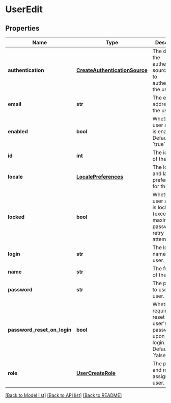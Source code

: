 # UserEdit

## Properties
Name | Type | Description | Notes
------------ | ------------- | ------------- | -------------
**authentication** | [**CreateAuthenticationSource**](CreateAuthenticationSource.md) | The details of the authentication source used to authenticate the user. | [optional] 
**email** | **str** | The email address of the user. | [optional] 
**enabled** | **bool** | Whether the user account is enabled. Defaults to &#x60;true&#x60;. | [optional] 
**id** | **int** | The identifier of the user. | [optional] 
**locale** | [**LocalePreferences**](LocalePreferences.md) | The locale and language preferences for the user. | [optional] 
**locked** | **bool** | Whether the user account is locked (exceeded maximum password retry attempts). | [optional] 
**login** | **str** | The login name of the user. | 
**name** | **str** | The full name of the user. | 
**password** | **str** | The password to use for the user. | 
**password_reset_on_login** | **bool** | Whether to require a reset of the user&#39;s password upon first login. Defaults to &#x60;false&#x60;. | [optional] 
**role** | [**UserCreateRole**](UserCreateRole.md) | The privileges and role to assign the user. | 

[[Back to Model list]](../README.md#documentation-for-models) [[Back to API list]](../README.md#documentation-for-api-endpoints) [[Back to README]](../README.md)


